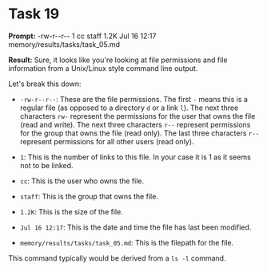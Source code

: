 # Task 19

**Prompt:** -rw-r--r--  1 cc  staff   1.2K Jul 16 12:17 memory/results/tasks/task_05.md

**Result:**
Sure, it looks like you're looking at file permissions and file information from a Unix/Linux style command line output. 

Let's break this down: 

- `-rw-r--r--`: These are the file permissions. The first `-` means this is a regular file (as opposed to a directory `d` or a link `l`). The next three characters `rw-` represent the permissions for the user that owns the file (read and write). The next three characters `r--` represent permissions for the group that owns the file (read only). The last three characters `r--` represent permissions for all other users (read only).

- `1`: This is the number of links to this file. In your case it is 1 as it seems not to be linked.

- `cc`: This is the user who owns the file.

- `staff`: This is the group that owns the file.

- `1.2K`: This is the size of the file.

- `Jul 16 12:17`: This is the date and time the file has last been modified.

- `memory/results/tasks/task_05.md`: This is the filepath for the file.

This command typically would be derived from a `ls -l` command.
